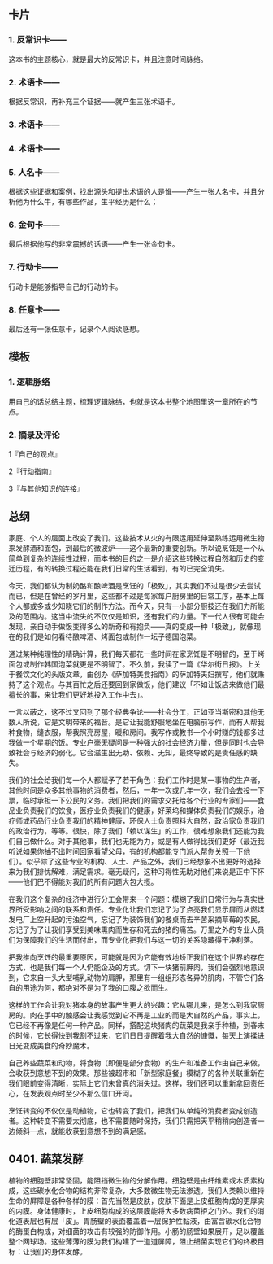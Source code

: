 ## 卡片

### 1. 反常识卡——

这本书的主题核心，就是最大的反常识卡，并且注意时间脉络。

### 2. 术语卡——

根据反常识，再补充三个证据——就产生三张术语卡。

### 3. 术语卡——

### 4. 术语卡——

### 5. 人名卡——

根据这些证据和案例，找出源头和提出术语的人是谁——产生一张人名卡，并且分析他为什么牛，有哪些作品，生平经历是什么；

### 6. 金句卡——

最后根据他写的非常震撼的话语——产生一张金句卡。

### 7. 行动卡——

行动卡是能够指导自己的行动的卡。

### 8. 任意卡——

最后还有一张任意卡，记录个人阅读感想。

## 模板

### 1. 逻辑脉络

用自己的话总结主题，梳理逻辑脉络，也就是这本书整个地图里这一章所在的节点。

### 2. 摘录及评论

1『自己的观点』

2『行动指南』

3『与其他知识的连接』

## 总纲

家庭、个人的层面上改变了我们。这些技术从火的有限运用延伸至熟练运用微生物来发酵酒和面包，到最后的微波炉——这个最新的重要创新。所以说烹饪是一个从简单到复杂的连续性过程，而本书的目的之一是介绍这些转换过程自然和历史的变迁历程，有的转换过程还能在我们日常的生活看到，有的已完全消失。

今天，我们都认为制奶酪和酿啤酒是烹饪的「极致」，其实我们不过是很少去尝试而已，但是在曾经的岁月里，这些都不过是每家每户厨房里的日常工序，基本上每个人都或多或少知晓它们的制作方法。而今天，只有一小部分厨技还在我们力所能及的范围内。这当中流失的不仅仅是知识，还有我们的力量。下一代人很有可能会发现，亲自动手做饭变得多么的新奇和有抱负——真的变成一种「极致」，就像现在的我们是如何看待酿啤酒、烤面包或制作一坛子德国泡菜。

通过某种纯理性的精确计算，我们每天都花一些时间在家烹饪是不明智的，至于烤面包或制作韩国泡菜就更是不明智了。不久前，我读了一篇《华尔街日报》。上关于餐饮文化的头版文章，由创办《萨加特美食指南》的萨加特夫妇撰写，他们就秉持了这个观点。与其百忙之后还要回到家做饭，他们建议「不如让饭店来做他们最擅长的事，来让我们更好地投入工作中去」。

一言以蔽之，这不过又回到了那个经典争论——社会分工，正如亚当斯密和其他无数人所说，它是文明带来的福音。是它让我能舒服地坐在电脑前写作，而有人帮我种食物，缝衣服，帮我照亮房屋，暖和房间。我写作或教书一个小时赚的钱都多过我做一个星期的饭。专业户毫无疑问是一种强大的社会经济力量，但是同时也会导致社会与经济的弱化。它会滋生出无助、依赖、无知，最终导致的是责任感的缺失。

我们的社会给我们每一个人都赋予了若干角色：我们工作时是某一事物的生产者，其他时间是众多其他事物的消费者，然后，一年一次或几年一次，我们会去投一下票，临时承担一下公民的义务。我们把我们的需求交托给各个行业的专家们——食品业负责我们的饮食，医疗业负责我们的健康，好莱坞和媒体负责我们的娱乐，治疗师或药品行业负责我们的精神健康，环保人士负责照料大自然，政治家负责我们的政治行为，等等。很快，除了我们「赖以谋生」的工作，很难想象我们还能为我们自己做什么。对于其他事，我们也无能为力，或是有人做得比我们更好（最近我听说如果你抽不出时间回家看望父母，有的机构都能专门派人帮你关照一下他们）。似乎除了这些专业的机构、人士、产品之外，我们已经想象不出更好的选择来为我们排忧解难，满足需求。毫无疑问，这种习得性无助对他们来说是正中下怀——他们巴不得能对我们的所有问题大包大揽。


在我们这个复杂的经济中进行分工会带来一个问题：模糊了我们日常行为与真实世界所受影响之间的联系和责任。专业化让我们忘记了为了点亮我们显示屏而从燃煤发电厂上空升起的污浊空气，忘记了为装饰我们的餐桌而去辛苦采摘草莓的农民，忘记了为了让我们享受到美味熏肉而生存和死去的猪的痛苦。万里之外的专业人员们为保障我们的生活而付出，而专业化把我们与这一切的关系隐藏得干净利落。

把我推向烹饪的最重要原因，可能就是因为它能有效地矫正我们在这个世界的存在方式，也是我们每一个人仍能企及的方式。切下一块猪前胛肉，我们会强烈地意识到，它来自一头大型哺乳动物的肩胛，那里有一组组形态各异的肌肉，不管它们各自的用途为何，都绝对不是为了我的口腹之欲而生。

这样的工作会让我对猪本身的故事产生更大的兴趣：它从哪儿来，是怎么到我家厨房的。肉在手中的触感会让我感觉到它不再是工业的而是大自然的产品，事实上，它已经不再像是任何一种产品。同样，搭配这块猪肉的蔬菜是我亲手种植，到春末的时候，它长得快到我割不过来，它们日日提醒着我大自然的慷慨，每天上演揉进日光变成美食的奇妙魔术。

自己养些蔬菜和动物，将食物（即便是部分食物）的生产和准备工作由自己来做，会收获到意想不到的效果。那些被超市和「新型家庭餐」模糊了的各种关联重新在我们眼前变得清晰，实际上它们未曾真的消失过。这样，我们还可以重新拿回责任心，在发表观点时至少不那么信口开河。

烹饪转变的不仅仅是动植物，它也转变了我们，把我们从单纯的消费者变成创造者。这种转变不需要太彻底，也不需要随时保持，我们只需把天平稍稍向创造者一边倾斜一点，就能收获到意想不到的满足感。

## 0401. 蔬菜发酵

植物的细胞壁非常坚固，能阻挡微生物的分解作用。细胞壁是由纤维素或木质素构成，这些碳水化合物的结构非常复杂，大多数微生物无法渗透。我们人类赖以维持生命的屏障是各种各样的膜：首先当然是皮肤，皮肤下面是上皮细胞构成的更厚实的内膜。身体健康时，上皮细胞构成的这层膜能将大多数病菌拒之门外。我们的消化道表层也有层「皮」。胃肠壁的表面覆盖着一层保护性黏液，由富含碳水化合物的酶蛋白构成，对细菌的攻击有较强的防御作用。小肠的肠壁如果展开，足以覆盖整个网球场。这些薄薄的膜为我们构建了一道道屏障，阻止细菌实现它们的终极目标：让我们的身体发酵。











